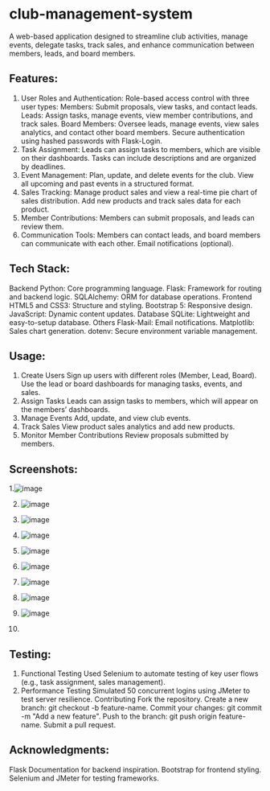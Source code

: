 # club-management-system
A web-based application designed to streamline club activities, manage events, delegate tasks, track sales, and enhance communication between members, leads, and board members.

Features:
-
1. User Roles and Authentication:
Role-based access control with three user types:
Members: Submit proposals, view tasks, and contact leads.
Leads: Assign tasks, manage events, view member contributions, and track sales.
Board Members: Oversee leads, manage events, view sales analytics, and contact other board members.
Secure authentication using hashed passwords with Flask-Login.
2. Task Assignment:
Leads can assign tasks to members, which are visible on their dashboards.
Tasks can include descriptions and are organized by deadlines.
3. Event Management:
Plan, update, and delete events for the club.
View all upcoming and past events in a structured format.
4. Sales Tracking:
Manage product sales and view a real-time pie chart of sales distribution.
Add new products and track sales data for each product.
5. Member Contributions:
Members can submit proposals, and leads can review them.
6. Communication Tools:
Members can contact leads, and board members can communicate with each other.
Email notifications (optional).

Tech Stack:
-
Backend
Python: Core programming language.
Flask: Framework for routing and backend logic.
SQLAlchemy: ORM for database operations.
Frontend
HTML5 and CSS3: Structure and styling.
Bootstrap 5: Responsive design.
JavaScript: Dynamic content updates.
Database
SQLite: Lightweight and easy-to-setup database.
Others
Flask-Mail: Email notifications.
Matplotlib: Sales chart generation.
dotenv: Secure environment variable management.

Usage:
-
1. Create Users
Sign up users with different roles (Member, Lead, Board).
Use the lead or board dashboards for managing tasks, events, and sales.
2. Assign Tasks
Leads can assign tasks to members, which will appear on the members’ dashboards.
3. Manage Events
Add, update, and view club events.
4. Track Sales
View product sales analytics and add new products.
5. Monitor Member Contributions
Review proposals submitted by members.

Screenshots:
-
1.![image](https://github.com/user-attachments/assets/9c3f1396-0d16-439a-ab5c-87a6af7a5a18)


2. ![image](https://github.com/user-attachments/assets/796fc325-f508-4f18-9bab-bb7c3f38d01b)


3. ![image](https://github.com/user-attachments/assets/71153b2c-0484-4941-989a-748867b2694e)


4. ![image](https://github.com/user-attachments/assets/045f69be-82db-429e-a5ad-f40cfe29b9b9)
   
6. ![image](https://github.com/user-attachments/assets/d19f82bd-9f18-431b-9f21-f3a9d3af65b6)
7. ![image](https://github.com/user-attachments/assets/4d4c08d7-a008-4531-b8b6-7af67d910b80)
8. ![image](https://github.com/user-attachments/assets/7138b4ef-c087-4356-b4e5-8430f1ee9c24)
9. ![image](https://github.com/user-attachments/assets/b7dc4c72-f6c0-48bd-af06-883a33248ec0)
10. ![image](https://github.com/user-attachments/assets/df2e0dad-08bc-42da-9da9-231349f707e3)
11. 






Testing:
-
1. Functional Testing
Used Selenium to automate testing of key user flows (e.g., task assignment, sales management).
2. Performance Testing
Simulated 50 concurrent logins using JMeter to test server resilience.
Contributing
Fork the repository.
Create a new branch: git checkout -b feature-name.
Commit your changes: git commit -m "Add a new feature".
Push to the branch: git push origin feature-name.
Submit a pull request.

Acknowledgments:
-
Flask Documentation for backend inspiration.
Bootstrap for frontend styling.
Selenium and JMeter for testing frameworks.
